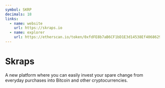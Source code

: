 ```yaml
---
symbol: SKRP
decimals: 18
links:
  - name: website
    url: https://skraps.io
  - name: explorer
    url: https://etherscan.io/token/0xfdFE8b7aB6CF1bD1E3d14538Ef40686296C42052
---
```


# Skraps

A new platform where you can easily invest your spare change from everyday purchases into Bitcoin and other cryptocurrencies.
